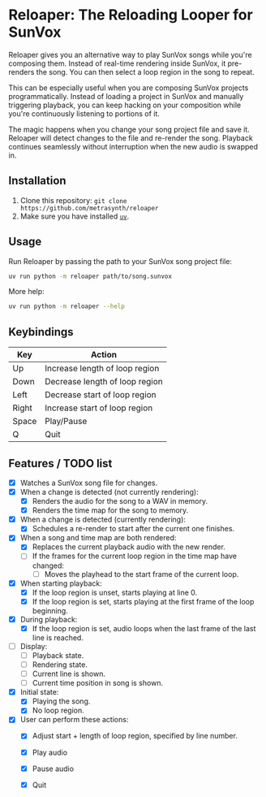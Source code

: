 # Reloaper: The Reloading Looper for SunVox

Reloaper gives you an alternative way to play SunVox songs while you're composing them.
Instead of real-time rendering inside SunVox, it pre-renders the song.
You can then select a loop region in the song to repeat.

This can be especially useful when you are composing SunVox projects programmatically.
Instead of loading a project in SunVox and manually triggering playback,
you can keep hacking on your composition while you're continuously listening to portions of it.

The magic happens when you change your song project file and save it.
Reloaper will detect changes to the file and re-render the song.
Playback continues seamlessly without interruption when the new audio is swapped in.

## Installation

1. Clone this repository: `git clone https://github.com/metrasynth/reloaper`
2. Make sure you have installed [`uv`](https://docs.astral.sh/uv/).

## Usage

Run Reloaper by passing the path to your SunVox song project file:

```bash
uv run python -m reloaper path/to/song.sunvox
```

More help: 

```bash
uv run python -m reloaper --help
```

## Keybindings

| Key | Action |
| --- | --- |
| Up | Increase length of loop region |
| Down | Decrease length of loop region |
| Left | Decrease start of loop region |
| Right | Increase start of loop region |
| Space | Play/Pause |
| Q | Quit |

## Features / TODO list

- [x] Watches a SunVox song file for changes.
- [x] When a change is detected (not currently rendering):
  - [x] Renders the audio for the song to a WAV in memory.
  - [x] Renders the time map for the song to memory.
- [x] When a change is detected (currently rendering):
  - [x] Schedules a re-render to start after the current one finishes.
- [x] When a song and time map are both rendered:
  - [x] Replaces the current playback audio with the new render.
  - [ ] If the frames for the current loop region in the time map have changed:
    - [ ] Moves the playhead to the start frame of the current loop. 
- [x] When starting playback:
  - [x] If the loop region is unset, starts playing at line 0.
  - [x] If the loop region is set, starts playing at the first frame of the loop beginning.
- [x] During playback:
  - [x] If the loop region is set, audio loops when the last frame of the last line is reached.
- [ ] Display:
  - [ ] Playback state.
  - [ ] Rendering state.
  - [ ] Current line is shown.
  - [ ] Current time position in song is shown.
- [x] Initial state:
  - [x] Playing the song.
  - [x] No loop region.
- [x] User can perform these actions:
  - [x] Adjust start + length of loop region, specified by line number.
  - [x] Play audio
  - [x] Pause audio
  - [x] Quit


